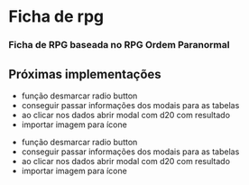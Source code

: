 # Ficha de rpg
### Ficha de RPG baseada no RPG Ordem Paranormal

## Próximas implementações
- função desmarcar radio button
- conseguir passar informações dos modais para as tabelas
- ao clicar nos dados abrir modal com d20 com resultado
- importar imagem para ícone

<ul>
    <li>função desmarcar radio button</li>
    <li>conseguir passar informações dos modais para as tabelas</li>
    <li>ao clicar nos dados abrir modal com d20 com resultado</li>
    <li>importar imagem para ícone</li>
</ul>
